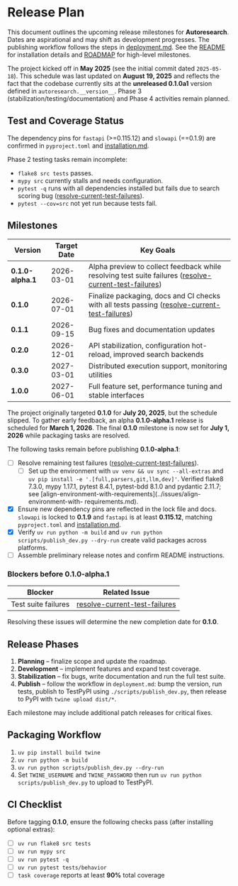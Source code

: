 # Release Plan

This document outlines the upcoming release milestones for **Autoresearch**. Dates are aspirational and may shift as development progresses. The publishing workflow follows the steps in [deployment.md](deployment.md). See the [README](../README.md) for installation details and [ROADMAP](../ROADMAP.md) for high-level milestones.

The project kicked off in **May 2025** (see the initial commit dated `2025-05-18`).
This schedule was last updated on **August 19, 2025** and reflects the fact that
the codebase currently sits at the **unreleased 0.1.0a1** version defined in
`autoresearch.__version__`. Phase 3 (stabilization/testing/documentation) and
Phase 4 activities remain planned.

## Test and Coverage Status

The dependency pins for `fastapi` (>=0.115.12) and `slowapi` (==0.1.9) are
confirmed in `pyproject.toml` and [installation.md](installation.md).

Phase 2 testing tasks remain incomplete:

 - `flake8 src tests` passes.
 - `mypy src` currently stalls and needs configuration.
 - `pytest -q` runs with all dependencies installed but fails due to search
   scoring bug ([resolve-current-test-failures](../issues/resolve-current-test-failures.md)).
 - `pytest --cov=src` not yet run because tests fail.

## Milestones

| Version | Target Date | Key Goals |
| ------- | ----------- | --------- |
| **0.1.0-alpha.1** | 2026-03-01 | Alpha preview to collect feedback while resolving test suite failures ([resolve-current-test-failures](../issues/resolve-current-test-failures.md)) |
| **0.1.0** | 2026-07-01 | Finalize packaging, docs and CI checks with all tests passing ([resolve-current-test-failures](../issues/resolve-current-test-failures.md)) |
| **0.1.1** | 2026-09-15 | Bug fixes and documentation updates |
| **0.2.0** | 2026-12-01 | API stabilization, configuration hot-reload, improved search backends |
| **0.3.0** | 2027-03-01 | Distributed execution support, monitoring utilities |
| **1.0.0** | 2027-06-01 | Full feature set, performance tuning and stable interfaces |

The project originally targeted **0.1.0** for **July 20, 2025**, but the
schedule slipped. To gather early feedback, an alpha **0.1.0-alpha.1**
release is scheduled for **March 1, 2026**. The final **0.1.0** milestone is
now set for **July 1, 2026** while packaging tasks are resolved.

The following tasks remain before publishing **0.1.0-alpha.1**:

- [ ] Resolve remaining test failures ([resolve-current-test-failures](../issues/resolve-current-test-failures.md)).
  - [ ] Set up the environment with `uv venv && uv sync --all-extras` and
      `uv pip install -e '.[full,parsers,git,llm,dev]'`. Verified flake8 7.3.0,
      mypy 1.17.1, pytest 8.4.1, pytest-bdd 8.1.0 and pydantic 2.11.7; see
      [align-environment-with-requirements](../issues/align-environment-with-
      requirements.md).
 - [x] Ensure new dependency pins are reflected in the lock file and docs.
     `slowapi` is locked to **0.1.9** and `fastapi` is at least **0.115.12**,
     matching `pyproject.toml` and [installation.md](installation.md).
- [x] Verify `uv run python -m build` and `uv run python scripts/publish_dev.py --dry-run` create valid packages across platforms.
- [ ] Assemble preliminary release notes and confirm README instructions.

### Blockers before 0.1.0-alpha.1

| Blocker | Related Issue |
| ------- | ------------- |
| Test suite failures | [resolve-current-test-failures](../issues/resolve-current-test-failures.md) |

Resolving these issues will determine the new completion date for **0.1.0**.

## Release Phases

1. **Planning** – finalize scope and update the roadmap.
2. **Development** – implement features and expand test coverage.
3. **Stabilization** – fix bugs, write documentation and run the full test suite.
4. **Publish** – follow the workflow in `deployment.md`: bump the version, run tests, publish to TestPyPI using `./scripts/publish_dev.py`, then release to PyPI with `twine upload dist/*`.

Each milestone may include additional patch releases for critical fixes.

## Packaging Workflow

1. `uv pip install build twine`
2. `uv run python -m build`
3. `uv run python scripts/publish_dev.py --dry-run`
4. Set `TWINE_USERNAME` and `TWINE_PASSWORD` then run `uv run python scripts/publish_dev.py`
   to upload to TestPyPI.

## CI Checklist

Before tagging **0.1.0**, ensure the following checks pass (after installing optional extras):

- [ ] `uv run flake8 src tests`
- [ ] `uv run mypy src`
- [ ] `uv run pytest -q`
- [ ] `uv run pytest tests/behavior`
- [ ] `task coverage` reports at least **90%** total coverage
